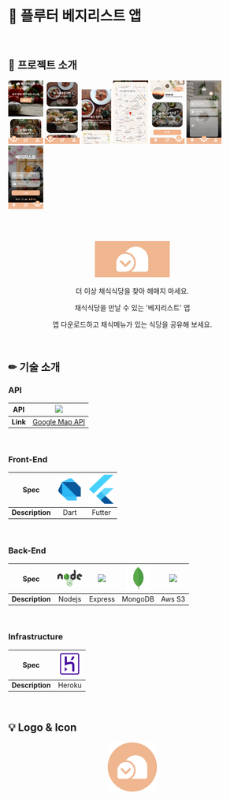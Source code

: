 # 📱 플루터 베지리스트 앱


</br>

## 📌 프로젝트 소개



<img width="14%"  src="https://github.com/frame-creator/stackimage/blob/master/reademe/store1.png?raw=true"> <img width="14%"  src="https://github.com/frame-creator/stackimage/blob/master/reademe/store2.png?raw=true"> <img width="12%"  src="https://github.com/frame-creator/stackimage/blob/master/reademe/stroe3.png?raw=true"> <img width="14%"  src="https://github.com/frame-creator/stackimage/blob/master/reademe/store4.png?raw=true"> <img width="14%"  src="https://github.com/frame-creator/stackimage/blob/master/reademe/store5.png?raw=true"> <img width="14%"  src="https://github.com/frame-creator/stackimage/blob/master/reademe/store6.png?raw=true"> <img width="14%"  src="https://github.com/frame-creator/stackimage/blob/master/reademe/store7.png?raw=true">
<p></p>



</br>

</br>
<p align="center"><img width="30%"  src="https://github.com/frame-creator/stackimage/blob/master/reademe/rectangle1024.png?raw=true"></p>
<div align="center">
	

   더 이상 채식식당을 찾아 헤매지 마세요.
    
   채식식당을 만날 수 있는 '베지리스트' 앱 
  
 앱 다운로드하고 채식메뉴가 있는 식당을 공유해 보세요.
  
</div>

</br>



## ✏ 기술 소개

### API
| API | <img width= 50 src="https://developers.google.com/maps/images/maps-icon.svg"> | 
| :--: | :--: |
| **Link** | [Google Map API](https://cloud.google.com/maps-platform?hl=ko) | 


</br>

### Front-End

| Spec | <img width= 50 src="https://github.com/frame-creator/stackimage/blob/master/stackimg/dartlogo.png?raw=true"> | <img width= 50 src="https://github.com/frame-creator/stackimage/blob/master/stackimg/flutter-logo.png?raw=true"> | 
| :--: | :--: | :--: | 
| **Description** | Dart | Futter |

</br>

### Back-End
| Spec | <img width= 50 src="https://github.com/frame-creator/stackimage/blob/master/stackimg/nodejs-1.png?raw=true"> | <img width= 50 src="https://www.sourcefuse.com/wp-content/uploads/2018/11/express.png"> | <img width= 50 src="https://github.com/frame-creator/stackimage/blob/master/stackimg/mongodblogo.png?raw=true"> | <img width= 50 src="https://d1.awsstatic.com/icons/jp/console_s3_icon.64795d08c5e23e92c12fe08c2dd5bd99255af047.png"> | 
| :--: | :--: | :--: | :--: | :--: |  
| **Description** | Nodejs | Express | MongoDB | Aws S3 |

</br>


### Infrastructure
| Spec |   <img width= 50 src="https://github.com/frame-creator/stackimage/blob/master/stackimg/herokulogo.png?raw=true"> | 
| :--: | :--: | 
| **Description** | Heroku | 

<br/>

##  💡 Logo & Icon




<p align="center"><img width="20%"  src="https://github.com/frame-creator/stackimage/blob/master/reademe/icon512.png?raw=true"></p>



